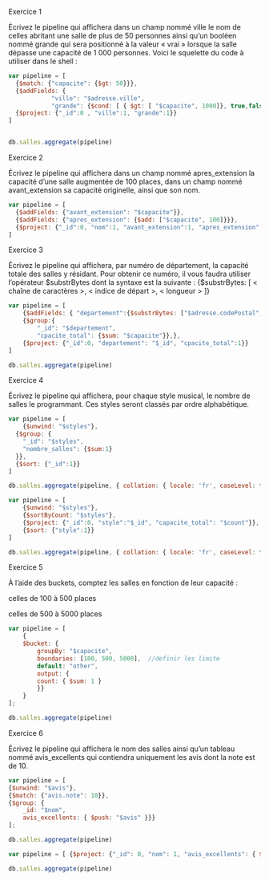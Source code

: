 Exercice 1

Écrivez le pipeline qui affichera dans un champ nommé ville le nom de celles abritant une salle de plus de 50 personnes ainsi qu’un booléen nommé grande qui sera positionné à la valeur « vrai » lorsque la salle dépasse une capacité de 1 000 personnes. Voici le squelette du code à utiliser dans le shell :


```js
var pipeline = [
  {$match: {"capacite": {$gt: 50}}},
  {$addFields: { 
			"ville": "$adresse.ville", 
			"grande": {$cond: [ { $gt: [ "$capacite", 1000]}, true,false]}}},
  {$project: {"_id":0 , "ville":1, "grande":1}}
]


db.salles.aggregate(pipeline) 
```

Exercice 2

Écrivez le pipeline qui affichera dans un champ nommé apres_extension la capacité d’une salle augmentée de 100 places, dans un champ nommé avant_extension sa capacité originelle, ainsi que son nom.

```js
var pipeline = [
  {$addFields: {"avant_extension": "$capacite"}},
  {$addFields: {"apres_extension": {$add: ["$capacite", 100]}}},
  {$project: {"_id":0, "nom":1, "avant_extension":1, "apres_extension":1}}
]
```

Exercice 3

Écrivez le pipeline qui affichera, par numéro de département, la capacité totale des salles y résidant. Pour obtenir ce numéro, il vous faudra utiliser l’opérateur $substrBytes dont la syntaxe est la suivante :
{$substrBytes: [ < chaîne de caractères >, < indice de départ >, < longueur > ]} 

```js
var pipeline = [
    {$addFields: { "departement":{$substrBytes: ["$adresse.codePostal", 0,2]}}},
    {$group:{
		"_id": "$departement",
		"cpacite_total": {$sum: "$capacite"}},},
    {$project: {"_id":0, "departement": "$_id", "cpacite_total":1}}
]

db.salles.aggregate(pipeline)
```

Exercice 4

Écrivez le pipeline qui affichera, pour chaque style musical, le nombre de salles le programmant. Ces styles seront classés par ordre alphabétique.

```js
var pipeline = [
	{$unwind: "$styles"},
  {$group: {
	"_id": "$styles",
	"nombre_salles": {$sum:1}
  }},
  {$sort: {"_id":1}}
]

db.salles.aggregate(pipeline, { collation: { locale: 'fr', caseLevel: false }})
```

```js
var pipeline = [
	{$unwind: "$styles"},
    {$sortByCount: "$styles"},
    {$project: {"_id":0, "style":"$_id", "capacite_total": "$count"}},
	{$sort: {"style":1}}
]

db.salles.aggregate(pipeline, { collation: { locale: 'fr', caseLevel: false }})
```

Exercice 5

À l’aide des buckets, comptez les salles en fonction de leur capacité :

celles de 100 à 500 places

celles de 500 à 5000 places

```js
var pipeline = [
    {
    $bucket: {
        groupBy: "$capacite",
        boundaries: [100, 500, 5000],  //definir les limite
        default: "other",
        output: {
        count: { $sum: 1 }
        }}
    }
];

db.salles.aggregate(pipeline)
```

Exercice 6

Écrivez le pipeline qui affichera le nom des salles ainsi qu’un tableau nommé avis_excellents qui contiendra uniquement les avis dont la note est de 10.

```js
var pipeline = [
{$unwind: "$avis"},
{$match: {"avis.note": 10}},
{$group: {
	_id: "$nom",
	avis_excellents: { $push: "$avis" }}}
];

db.salles.aggregate(pipeline)
```

```js
var pipeline = [ {$project: {"_id": 0, "nom": 1, "avis_excellents": { $filter: { "input": "$avis", "as": "item", "cond": { $eq: ["$$item.note", 10] } } }}} ]

db.salles.aggregate(pipeline)
```